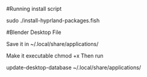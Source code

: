 #Running install script

sudo ./install-hyprland-packages.fish

#Blender Desktop File

Save it in ~/.local/share/applications/

Make it executable chmod +x Then run

update-desktop-database ~/.local/share/applications/

